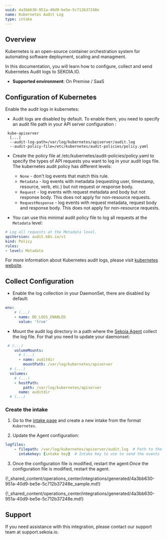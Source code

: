 ```yaml
---
uuid: 4a3bb630-951a-40d9-be5e-5c712b37248e
name: Kubernetes Audit Log
type: intake
---
```


## Overview

Kubernetes is an open-source container orchestration system for automating software deployment, scaling and managment.

In this documentation, you will learn how to configure, collect and send Kubernetes Audit logs to SEKOIA.IO.

- **Supported environment**: On Premise / SaaS

## Configuration of Kubernetes

Enable the audit logs in kubernetes:

- Audit logs are disabled by default. To enable them, you need to specify an audit file path in your API server configuration :

```
 kube-apiserver
  [...]
  --audit-log-path=/var/log/kubernetes/apiserver/audit.log
  --audit-policy-file=/etc/kubernetes/audit-policies/policy.yaml
```

- Create the policy file at /etc/kubernetes/audit-policies/policy.yaml to specify the types of API requests you want to log in your audit logs file. The kubernetes audit policy has different levels:

    - `None` - don't log events that match this rule.
    - `Metadata` - log events with metadata (requesting user, timestamp, resource, verb, etc.) but not request or response body.
    - `Request` - log events with request metadata and body but not response body. This does not apply for non-resource requests.
    - `RequestResponse` - log events with request metadata, request body and response body. This does not apply for non-resource requests.

- You can use this minimal audit policy file to log all requests at the `Metadata` level:

```yaml
# Log all requests at the Metadata level.
apiVersion: audit.k8s.io/v1
kind: Policy
rules:
- level: Metadata
```

For more information about Kubernetes audit logs, please visit [kubernetes website](https://kubernetes.io/docs/tasks/debug/debug-cluster/audit/).

## Collect Configuration

- Enable the log collection in your DaemonSet, there are disabled by default:

```yaml
env:
    # (...)
    - name: DD_LOGS_ENABLED
      value: 'true'
```

- Mount the audit log directory in a path where the [Sekoia Agent](https://docs.sekoia.io/integration/categories/endpoint/sekoiaio/) collect the log file. For that you need to update your daemonset: 

```yaml
 # (...)
    volumeMounts:
      # (...)
      - name: auditdir
        mountPath: /var/log/kubernetes/apiserver
  # (...)
  volumes:
    # (...)
    - hostPath:
        path: /var/log/kubernetes/apiserver
      name: auditdir
  # (...)

```

### Create the intake

1. Go to the [intake page](https://app.sekoia.io/operations/intakes) and create a new intake from the format `Kubernetes`.

2. Update the Agent configuration:

```yaml
logfiles:
    - filepath: /var/log/kubernetes/apiserver/audit.log  # Path to the file to watch
      intakekey: {intake key}  # Intake key to use to send the events
```

3. Once the configuration file is modified, restart the agent:Once the configuration file is modified, restart the agent.

{!_shared_content/operations_center/integrations/generated/4a3bb630-951a-40d9-be5e-5c712b37248e_sample.md!}

{!_shared_content/operations_center/integrations/generated/4a3bb630-951a-40d9-be5e-5c712b37248e.md!}

## Support

If you need assistance with this integration, please contact our support team at support.sekoia.io. 